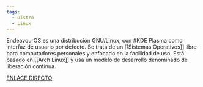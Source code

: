 ```yaml
---
tags:
  - Distro
  - Linux
---
```

EndeavourOS es una distribución GNU/Linux, con #KDE Plasma como interfaz de usuario por defecto. Se trata de un [[Sistemas Operativos]] libre para computadores personales y enfocado en la facilidad de uso. Está basado en [[Arch Linux]] y usa un modelo de desarrollo denominado de liberación continua.

[ENLACE DIRECTO](https://endeavouros.com)
